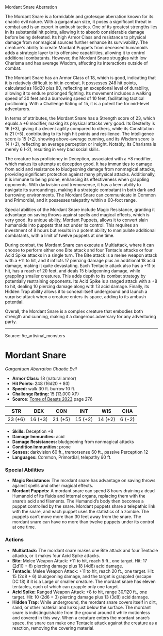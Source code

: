<MonsterName/>Mordant Snare</MonsterName>
<CreatureType/>Aberration</CreatureType>

<summary>The Mordant Snare is a formidable and grotesque aberration known for its chaotic evil nature. With a gargantuan size, it poses a significant threat in combat and is an expert in ambush tactics. One of its greatest strengths lies in its substantial hit points, allowing it to absorb considerable damage before being defeated. Its high Armor Class and resistance to physical damage from nonmagical sources further enhance its survivability. The creature's ability to create Mordant Puppets from deceased humanoids adds a strategic layer to its offensive capabilities, allowing it to control additional combatants. However, the Mordant Snare struggles with low Charisma and has average Wisdom, affecting its interactions outside of combat. </summary>

<detail>

The Mordant Snare has an Armor Class of 18, which is good, indicating that it is relatively difficult to hit in combat. It possesses 248 hit points, calculated as 16d20 plus 80, reflecting an exceptional level of durability, allowing it to endure prolonged fighting. Its movement includes a walking speed of 30 feet and a burrowing speed of 10 feet, facilitating tactical positioning. With a Challenge Rating of 15, it is a potent foe for mid-level adventurers.

In terms of attributes, the Mordant Snare has a Strength score of 23, which equals a +6 modifier, making its physical attacks very good. Its Dexterity is 16 (+3), giving it a decent agility compared to others, while its Constitution is 21 (+5), contributing to its high hit points and resilience. The Intelligence score is 15 (+2), showing above-average cunning, and its Wisdom score is 14 (+2), reflecting an average perception or insight. Notably, its Charisma is merely 6 (-2), resulting in very bad social skills. 

The creature has proficiency in Deception, associated with a +8 modifier, which makes its attempts at deception good. It has immunities to damage from acid and resistance to bludgeoning damage from nonmagical attacks, providing significant protection against many physical attacks. Additionally, it is immune to being prone, enhancing its effectiveness when grappling opponents. With darkvision and tremorsense, it has a keen ability to navigate its surroundings, making it a strategic combatant in both dark and burrowing environments. The Mordant Snare can communicate in Common and Primordial, and it possesses telepathy within a 60-foot range.

Special abilities of the Mordant Snare include Magic Resistance, granting it advantage on saving throws against spells and magical effects, which is very good. Its unique ability, Mordant Puppets, allows it to convert slain humanoids into puppets that act under its control. This requires an investment of 8 hours but results in a potent ability to manipulate additional combatants, with a limit of twelve puppets at one time.

During combat, the Mordant Snare can execute a Multiattack, where it can choose to perform either one Bite attack and four Tentacle attacks or four Acid Spike attacks in a single turn. The Bite attack is a melee weapon attack with a +11 to hit, and it inflicts 17 piercing damage plus an additional 18 acid damage, making it quite devastating. Each Tentacle attack also has a +11 to hit, has a reach of 20 feet, and deals 15 bludgeoning damage, while grappling smaller creatures. This adds depth to its combat strategy by potentially restraining opponents. Its Acid Spike is a ranged attack with a +8 to hit, dealing 10 piercing damage along with 13 acid damage. Finally, its Hidden Trap ability allows it to conceal itself underground and launch a surprise attack when a creature enters its space, adding to its ambush potential. 

Overall, the Mordant Snare is a complex creature that embodies both strength and cunning, making it a dangerous adversary for any adventuring party.</detail>



---

Source: 5e_artisinal_monsters

# Mordant Snare

*Gargantuan* *Aberration* *Chaotic Evil*

- **Armor Class:** 18 (natural armor)
- **Hit Points:** 248 (16d20 + 80)
- **Speed:** walk 30 ft. burrow 10 ft.
- **Challenge Rating:** 15 (13,000 XP)
- **Source:** [Tome of Beasts 2023](https://koboldpress.com/kpstore/product/tome-of-beasts-1-2023-edition/) page 276

| STR | DEX | CON | INT | WIS | CHA |
| --- | --- | --- | --- | --- | --- |
| 23 (+6) | 16 (+3) | 21 (+5) | 15 (+2) | 14 (+2) | 6 (-2) |

- **Skills:** Deception +8
- **Damage Immunities:** acid
- **Damage Resistances:** bludgeoning from nonmagical attacks
- **Condition Immunities:** prone
- **Senses:** darkvision 60 ft., tremorsense 60 ft., passive Perception 12
- **Languages:** Common, Primordial, telepathy 60 ft.

### Special Abilities

- **Magic Resistance:** The mordant snare has advantage on saving throws against spells and other magical effects.
- **Mordant Puppets:** A mordant snare can spend 8 hours draining a dead Humanoid of its fluids and internal organs, replacing them with the snare’s acid and filaments. The Humanoid’s body then becomes a puppet controlled by the snare. Mordant puppets share a telepathic link with the snare, and each puppet uses the statistics of a zombie. The puppets can’t move more than 30 feet away from the snare. The mordant snare can have no more than twelve puppets under its control at one time.

### Actions

- **Multiattack:** The mordant snare makes one Bite attack and four Tentacle attacks, or it makes four Acid Spike attacks.
- **Bite:** Melee Weapon Attack: +11 to hit, reach 5 ft., one target. Hit: 17 (2d10 + 6) piercing damage plus 18 (4d8) acid damage.
- **Tentacle:** Melee Weapon Attack: +11 to hit, reach 20 ft., one target. Hit: 15 (2d8 + 6) bludgeoning damage, and the target is grappled (escape DC 18) if it is a Large or smaller creature. The mordant snare has eleven tentacles, each of which can grapple only one target.
- **Acid Spike:** Ranged Weapon Attack: +8 to hit, range 30/120 ft., one target. Hit: 10 (2d6 + 3) piercing damage plus 13 (3d8) acid damage.
- **Hidden Trap:** While underground, the mordant snare covers itself in dirt, sand, or other material and lurks just below the surface. The mordant snare is indistinguishable from the ground around it while motionless and covered in this way. When a creature enters the mordant snare’s space, the snare can make one Tentacle attack against the creature as a reaction, removing the covering material.


